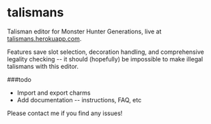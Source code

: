 # talismans
Talisman editor for Monster Hunter Generations, live at [talismans.herokuapp.com](talismans.herokuapp.com).

Features save slot selection, decoration handling, and comprehensive legality checking -- it should (hopefully) be impossible to make illegal talismans with this editor.

###todo
* Import and export charms
* Add documentation -- instructions, FAQ, etc

Please contact me if you find any issues!
